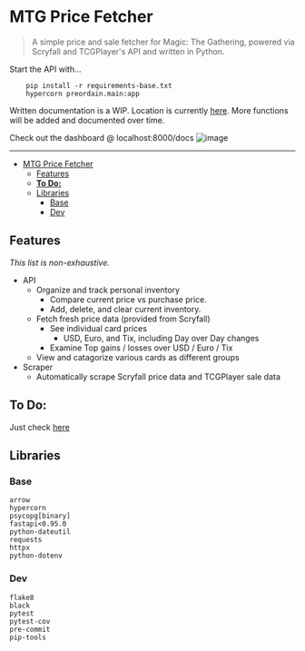 # MTG Price Fetcher
> A simple price and sale fetcher for Magic: The Gathering, powered via Scryfall and TCGPlayer's API and written in Python.




Start the API with...
```
    pip install -r requirements-base.txt
    hypercorn preordain.main:app
```
Written documentation is a WIP. Location is currently [here](docs/api_functions.md). More functions will be added and documented over time.


Check out the dashboard @ localhost:8000/docs
![image](https://user-images.githubusercontent.com/73682114/223646534-da46b06e-622b-41b7-8ec9-ffc54898556e.png)

------------


- [MTG Price Fetcher](#mtg-price-fetcher)
  - [Features](#features)
  - [**To Do:**](#to-do)
  - [Libraries](#libraries)
    - [Base](#base)
    - [Dev](#dev)

## Features
*This list is non-exhaustive.*
- API
  - Organize and track personal inventory
    - Compare current price vs purchase price.
    - Add, delete, and clear current inventory.
  - Fetch fresh price data (provided from Scryfall)
    - See individual card prices
      - USD, Euro, and Tix, including Day over Day changes
    - Examine Top gains / losses over USD / Euro / Tix
  - View and catagorize various cards as different groups
- Scraper
  - Automatically scrape Scryfall price data and TCGPlayer sale data

## **To Do:**

  Just check [here](https://github.com/sbyt32/mtg_price_fetcher/discussions/22)


## Libraries
  ### Base
    arrow
    hypercorn
    psycopg[binary]
    fastapi<0.95.0
    python-dateutil
    requests
    httpx
    python-dotenv
  ### Dev
    flake8
    black
    pytest
    pytest-cov
    pre-commit
    pip-tools
